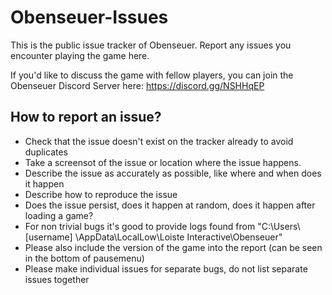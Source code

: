 # Obenseuer-Issues

This is the public issue tracker of Obenseuer. Report any issues you encounter playing the game here.

If you'd like to discuss the game with fellow players, you can join the Obenseuer Discord Server here: https://discord.gg/NSHHqEP

## How to report an issue?

* Check that the issue doesn't exist on the tracker already to avoid duplicates
* Take a screensot of the issue or location where the issue happens.
* Describe the issue as accurately as possible, like where and when does it happen
* Describe how to reproduce the issue
* Does the issue persist, does it happen at random, does it happen after loading a game?
* For non trivial bugs it's good to provide logs found from "C:\Users\ [username] \AppData\LocalLow\Loiste Interactive\Obenseuer"
* Please also include the version of the game into the report (can be seen in the bottom of pausemenu)
* Please make individual issues for separate bugs, do not list separate issues together

